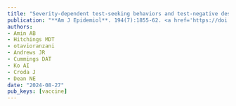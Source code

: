 ```yaml
---
title: "Severity-dependent test-seeking behaviors and test-negative designs: impact on estimated vaccine effectiveness and utility of analytic and design choices"
publication: "**Am J Epidemiol**. 194(7):1855-62. <a href='https://doi.org/10.1093/aje/kwae303' target='_blank' rel='noopener noreferrer'>10.1093/aje/kwae303</a>"
authors:
- Amin AB
- Hitchings MDT
- otavioranzani
- Andrews JR
- Cummings DAT
- Ko AI
- Croda J
- Dean NE
date: "2024-08-27"
pub_keys: [vaccine]
---
```

